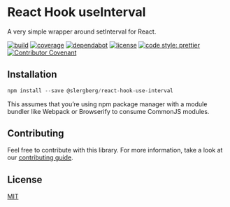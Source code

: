 # React Hook useInterval

A very simple wrapper around setInterval for React.

[![build](https://github.com/slergberg/react-hook-use-interval/workflows/build/badge.svg)](https://github.com/slergberg/react-hook-use-interval/)
[![coverage](https://coveralls.io/repos/github/slergberg/react-hook-use-interval/badge.svg?branch=master)](https://coveralls.io/github/slergberg/react-hook-use-interval?branch=master)
[![dependabot](https://api.dependabot.com/badges/status?host=github&repo=slergberg/react-hook-use-interval)](https://dependabot.com)
[![license](https://img.shields.io/github/license/slergberg/react-hook-use-interval)](https://github.com/slergberg/react-hook-use-interval/blob/master/LICENSE.md)
[![code style: prettier](https://img.shields.io/badge/code_style-prettier-ff69b4.svg)](https://github.com/prettier/prettier)
[![Contributor Covenant](https://img.shields.io/badge/Contributor%20Covenant-v2.0%20adopted-ff69b4.svg)](CODE_OF_CONDUCT.md)

## Installation

```JavaScript
npm install --save @slergberg/react-hook-use-interval
```

This assumes that you’re using npm package manager with a module bundler like
Webpack or Browserify to consume CommonJS modules.

## Contributing

Feel free to contribute with this library. For more information, take a look at
our
[contributing guide](https://github.com/slergberg/react-hook-use-interval/blob/master/CONTRIBUTING.md).

## License

[MIT](https://github.com/slergberg/react-hook-use-interval/blob/master/LICENSE.md)
